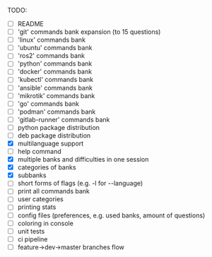 TODO:
- [ ] README
- [ ] 'git' commands bank expansion (to 15 questions)
- [ ] 'linux' commands bank
- [ ] 'ubuntu' commands bank
- [ ] 'ros2' commands bank
- [ ] 'python' commands bank
- [ ] 'docker' commands bank
- [ ] 'kubectl' commands bank
- [ ] 'ansible' commands bank
- [ ] 'mikrotik' commands bank
- [ ] 'go' commands bank
- [ ] 'podman' commands bank
- [ ] 'gitlab-runner' commands bank
- [ ] python package distribution
- [ ] deb package distribution
- [x] multilanguage support
- [ ] help command
- [x] multiple banks and difficulties in one session
- [x] categories of banks
- [x] subbanks
- [ ] short forms of flags (e.g. -l for --language)
- [ ] print all commands bank
- [ ] user categories
- [ ] printing stats
- [ ] config files (preferences, e.g. used banks, amount of questions)
- [ ] coloring in console
- [ ] unit tests
- [ ] ci pipeline
- [ ] feature->dev->master branches flow
